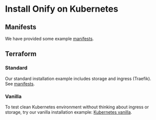 
# Install Onify on Kubernetes

## Manifests

We have provided some example [manifests](/hub/kubernetes/manifests/).

## Terraform

### Standard

Our standard installation example includes storage and ingress (Traefik).
See [manifests](/hub/kubernetes/example.tf).

### Vanilla

To test clean Kubernetes environment without thinking about ingress or storage, try our vanilla installation example:
[Kubernetes vanilla](/hub/kubernetes-vanilla/).